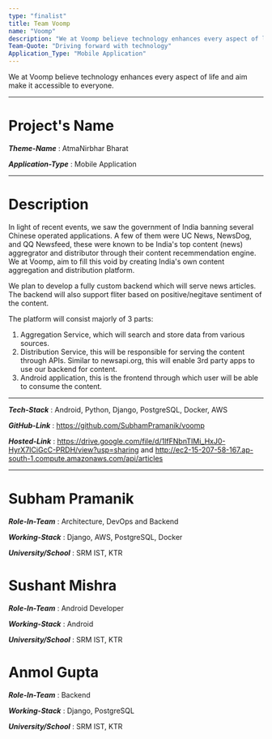 ```yaml
---
type: "finalist"
title: Team Voomp
name: "Voomp"
description: "We at Voomp believe technology enhances every aspect of life and aim make it accessible to everyone."
Team-Quote: "Driving forward with technology"
Application_Type: "Mobile Application"
---
```


We at Voomp believe technology enhances every aspect of life and aim make it accessible to everyone.

---

# Project's Name

_**Theme-Name**_ : AtmaNirbhar Bharat

_**Application-Type**_ : Mobile Application

---

# Description

In light of recent events, we saw the government of India banning several Chinese operated applications. A few of them were UC News, NewsDog, and QQ Newsfeed, these were known to be India's top content (news) aggregrator and distributor through their content recemmendation engine. We at Voomp, aim to fill this void by creating India's own content aggregation and distribution platform.

We plan to develop a fully custom backend which will serve news articles. The backend will also support fliter based on positive/negitave sentiment of the content.

The platform will consist majorly of 3 parts:

1. Aggregation Service, which will search and store data from various sources.
2. Distribution Service, this will be responsible for serving the content through APIs. Similar to newsapi.org, this will enable 3rd party apps to use our backend for content.
3. Android application, this is the frontend through which user will be able to consume the content.

---

_**Tech-Stack**_ : Android, Python, Django, PostgreSQL, Docker, AWS

_**GitHub-Link**_ : https://github.com/SubhamPramanik/voomp

_**Hosted-Link**_ : https://drive.google.com/file/d/1lfFNbnTIMi_HxJ0-HyrX7ICiGcC-PRDH/view?usp=sharing and http://ec2-15-207-58-167.ap-south-1.compute.amazonaws.com/api/articles

---

# Subham Pramanik

_**Role-In-Team**_ : Architecture, DevOps and Backend

_**Working-Stack**_ : Django, AWS, PostgreSQL, Docker

_**University/School**_ : SRM IST, KTR

# Sushant Mishra

_**Role-In-Team**_ : Android Developer

_**Working-Stack**_ : Android

_**University/School**_ : SRM IST, KTR

# Anmol Gupta

_**Role-In-Team**_ : Backend

_**Working-Stack**_ : Django, PostgreSQL

_**University/School**_ : SRM IST, KTR
